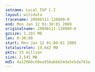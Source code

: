 ```yaml
---
setname: Local ISP C-I
layout: witsdata
tracename: 20090111-120000-0
end: Mon Jan 12 01:30:01 2009
originalname: 20090111-120000-0
gzsize: 1,291 MB
len: 0:30:00
start: Mon Jan 12 01:00:01 2009
totalwirelen: 19,642 MB
pkts: 33 million
size: 2,545 MB
md5: 4a12080c68ea950abbb54da5e5da763a
---
```

